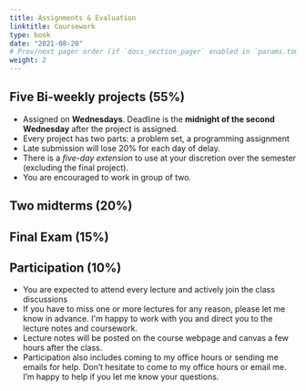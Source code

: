 ```yaml
---
title: Assignments & Evaluation
linktitle: Coursework
type: book
date: "2021-08-20"
# Prev/next pager order (if `docs_section_pager` enabled in `params.toml`)
weight: 2
---
```

## Five Bi-weekly projects (55%)
* Assigned on **Wednesdays**. Deadline is the **midnight of the second Wednesday** after the project is assigned.
* Every project has two parts: a problem set, a programming assignment
* Late submission will lose 20% for each day of delay.
* There is a *five-day extension* to use at your discretion over the semester (excluding the final project).
* You are encouraged to work in group of two. 

## Two midterms (20%)

## Final Exam (15%)

## Participation (10%)

* You are expected to attend every lecture and actively join the class discussions
* If you have to miss one or more lectures for any reason, please let me know in advance. I'm happy to work with you and direct you to the lecture notes and coursework.
* Lecture notes will be posted on the course webpage and canvas a few hours after the class.
* Participation also includes coming to my office hours or sending me emails for help. Don’t hesitate to come to my office hours or email me. I’m happy to help if you let me know your questions.
